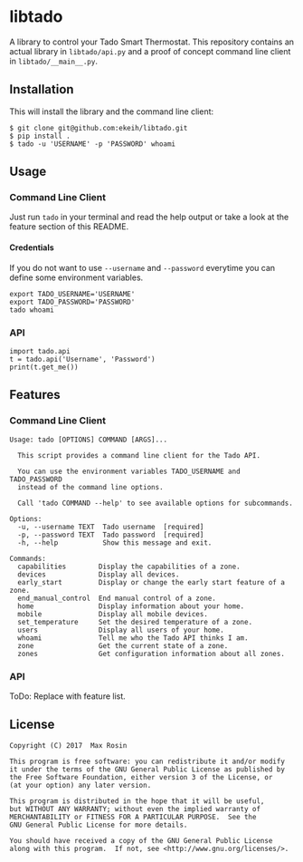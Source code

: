 # libtado

A library to control your Tado Smart Thermostat. This repository contains an actual library in `libtado/api.py` and a proof of concept command line client in `libtado/__main__.py`.

## Installation

This will install the library and the command line client:

```
$ git clone git@github.com:ekeih/libtado.git
$ pip install .
$ tado -u 'USERNAME' -p 'PASSWORD' whoami
```

## Usage

### Command Line Client

Just run `tado` in your terminal and read the help output or take a look at the feature section of this README.

#### Credentials

If you do not want to use `--username` and `--password` everytime you can define some environment variables.

```
export TADO_USERNAME='USERNAME'
export TADO_PASSWORD='PASSWORD'
tado whoami
```

### API

```
import tado.api
t = tado.api('Username', 'Password')
print(t.get_me())
```

## Features

### Command Line Client

```
Usage: tado [OPTIONS] COMMAND [ARGS]...

  This script provides a command line client for the Tado API.

  You can use the environment variables TADO_USERNAME and TADO_PASSWORD
  instead of the command line options.

  Call 'tado COMMAND --help' to see available options for subcommands.

Options:
  -u, --username TEXT  Tado username  [required]
  -p, --password TEXT  Tado password  [required]
  -h, --help           Show this message and exit.

Commands:
  capabilities        Display the capabilities of a zone.
  devices             Display all devices.
  early_start         Display or change the early start feature of a zone.
  end_manual_control  End manual control of a zone.
  home                Display information about your home.
  mobile              Display all mobile devices.
  set_temperature     Set the desired temperature of a zone.
  users               Display all users of your home.
  whoami              Tell me who the Tado API thinks I am.
  zone                Get the current state of a zone.
  zones               Get configuration information about all zones.
```

### API

ToDo: Replace with feature list.

## License

```
Copyright (C) 2017  Max Rosin

This program is free software: you can redistribute it and/or modify
it under the terms of the GNU General Public License as published by
the Free Software Foundation, either version 3 of the License, or
(at your option) any later version.

This program is distributed in the hope that it will be useful,
but WITHOUT ANY WARRANTY; without even the implied warranty of
MERCHANTABILITY or FITNESS FOR A PARTICULAR PURPOSE.  See the
GNU General Public License for more details.

You should have received a copy of the GNU General Public License
along with this program.  If not, see <http://www.gnu.org/licenses/>.
```
